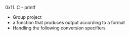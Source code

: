 0x11. C - printf

* Group project
* a function that produces output according to a format
* Handling the following conversion specifiers
